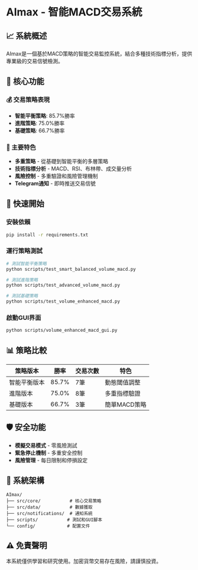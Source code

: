 # AImax - 智能MACD交易系統

## 📈 系統概述

AImax是一個基於MACD策略的智能交易監控系統，結合多種技術指標分析，提供專業級的交易信號檢測。

## 🎯 核心功能

### 💰 交易策略表現
- **智能平衡策略**: 85.7%勝率
- **進階策略**: 75.0%勝率  
- **基礎策略**: 66.7%勝率

### 🔧 主要特色
- **多重策略** - 從基礎到智能平衡的多層策略
- **技術指標分析** - MACD、RSI、布林帶、成交量分析
- **風險控制** - 多重驗證和風險管理機制
- **Telegram通知** - 即時推送交易信號

## 🚀 快速開始

### 安裝依賴
```bash
pip install -r requirements.txt
```

### 運行策略測試
```bash
# 測試智能平衡策略
python scripts/test_smart_balanced_volume_macd.py

# 測試進階策略
python scripts/test_advanced_volume_macd.py

# 測試基礎策略
python scripts/test_volume_enhanced_macd.py
```

### 啟動GUI界面
```bash
python scripts/volume_enhanced_macd_gui.py
```

## 📊 策略比較

| 策略版本 | 勝率 | 交易次數 | 特色 |
|---------|------|----------|------|
| 智能平衡版本 | 85.7% | 7筆 | 動態閾值調整 |
| 進階版本 | 75.0% | 8筆 | 多重指標驗證 |
| 基礎版本 | 66.7% | 3筆 | 簡單MACD策略 |

## 🛡️ 安全功能

- **模擬交易模式** - 零風險測試
- **緊急停止機制** - 多重安全控制
- **風險管理** - 每日限制和停損設定

## 🔧 系統架構

```
AImax/
├── src/core/           # 核心交易策略
├── src/data/           # 數據獲取
├── src/notifications/  # 通知系統
├── scripts/           # 測試和GUI腳本
└── config/            # 配置文件
```

## ⚠️ 免責聲明

本系統僅供學習和研究使用。加密貨幣交易存在風險，請謹慎投資。